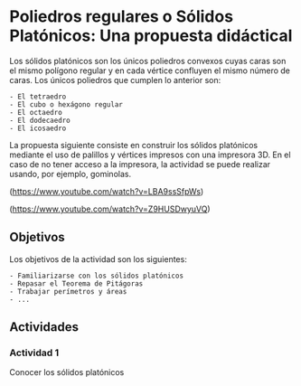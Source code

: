# Poliedros regulares o Sólidos Platónicos: Una propuesta didáctical

Los sólidos platónicos son los únicos poliedros convexos cuyas caras son el mismo polígono regular y en cada vértice confluyen el mismo número de caras. 
Los únicos poliedros que cumplen lo anterior son:  

    - El tetraedro
    - El cubo o hexágono regular
    - El octaedro
    - El dodecaedro
    - El icosaedro

La propuesta siguiente consiste en construir los sólidos platónicos mediante el uso de palillos y vértices impresos con una impresora 3D. 
En el caso de no tener acceso a la impresora, la actividad se puede realizar usando, por ejemplo, gominolas.

(https://www.youtube.com/watch?v=LBA9ssSfpWs)

(https://www.youtube.com/watch?v=Z9HUSDwyuVQ)

## Objetivos

Los objetivos de la actividad son los siguientes:

    - Familiarizarse con los sólidos platónicos
    - Repasar el Teorema de Pitágoras
    - Trabajar perímetros y áreas
    - ...

## Actividades

### Actividad 1

Conocer los sólidos platónicos